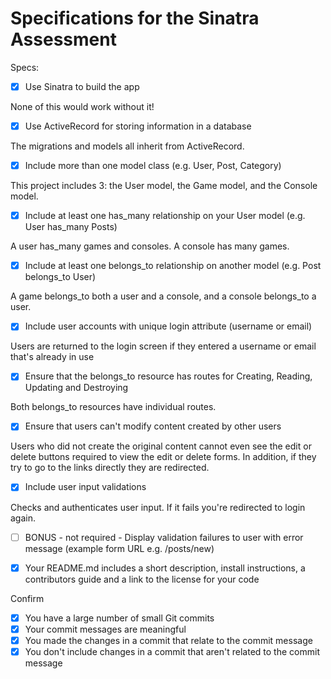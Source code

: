 # Specifications for the Sinatra Assessment

Specs:
- [x] Use Sinatra to build the app

None of this would work without it!

- [x] Use ActiveRecord for storing information in a database

The migrations and models all inherit from ActiveRecord. 

- [x] Include more than one model class (e.g. User, Post, Category)

This project includes 3: the User model, the Game model, and the Console model.

- [x] Include at least one has_many relationship on your User model (e.g. User has_many Posts)

A user has_many games and consoles. A console has many games.

- [x] Include at least one belongs_to relationship on another model (e.g. Post belongs_to User)

A game belongs_to both a user and a console, and a console belongs_to a user.

- [x] Include user accounts with unique login attribute (username or email)

Users are returned to the login screen if they entered a username or email that's already in use

- [x] Ensure that the belongs_to resource has routes for Creating, Reading, Updating and Destroying

Both belongs_to resources have individual routes.

- [x] Ensure that users can't modify content created by other users

Users who did not create the original content cannot even see the edit or delete buttons required to view the edit or delete forms. In addition, if they try to go to the links directly they are redirected.

- [x] Include user input validations

Checks and authenticates user input. If it fails you're redirected to login again.

- [ ] BONUS - not required - Display validation failures to user with error message (example form URL e.g. /posts/new)

- [x] Your README.md includes a short description, install instructions, a contributors guide and a link to the license for your code

Confirm
- [x] You have a large number of small Git commits
- [x] Your commit messages are meaningful
- [x] You made the changes in a commit that relate to the commit message
- [x] You don't include changes in a commit that aren't related to the commit message
